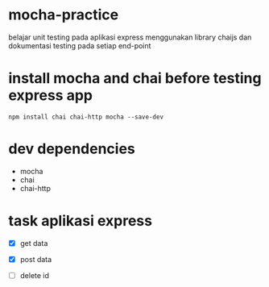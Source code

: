 # mocha-practice
belajar unit testing pada aplikasi express menggunakan library chaijs dan dokumentasi
testing pada setiap end-point
# install mocha and chai before testing express app
`npm install chai chai-http mocha --save-dev`


# dev dependencies
- mocha
- chai
- chai-http

# task aplikasi express
- [x] get data
- [x] post data
- [ ] delete id

